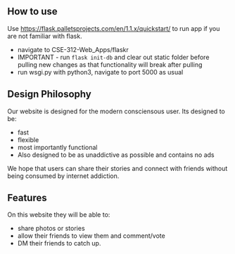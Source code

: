 ## How to use
Use https://flask.palletsprojects.com/en/1.1.x/quickstart/ to run app if you are not familiar with flask.
* navigate to CSE-312-Web_Apps/flaskr
* IMPORTANT - run `flask init-db` and clear out static folder before pulling new changes as that functionality will break after pulling
* run wsgi.py with python3, navigate to port 5000 as usual

## Design Philosophy
Our website is designed for the modern consciensous user. Its designed to be:
* fast
* flexible
* most importantly functional
* Also designed to be as unaddictive as possible and contains no ads

We hope that users can share their stories and connect with friends without being consumed by internet addiction.

## Features
On this website they will be able to:
* share photos or stories
* allow their friends to view them and comment/vote
* DM their friends to catch up.
